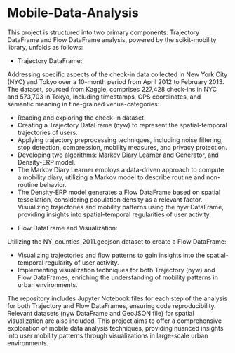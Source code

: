 # Mobile-Data-Analysis

This project is structured into two primary components: Trajectory DataFrame and Flow DataFrame analysis, powered by the scikit-mobility library, unfolds as follows:

* Trajectory DataFrame:

Addressing specific aspects of the check-in data collected in New York City (NYC) and Tokyo over a 10-month period from April 2012 to February 2013. The dataset, sourced from Kaggle, comprises 227,428 check-ins in NYC and 573,703 in Tokyo, including timestamps, GPS coordinates, and semantic meaning in fine-grained venue-categories:

- Reading and exploring the check-in dataset.
- Creating a Trajectory DataFrame (nyw) to represent the spatial-temporal trajectories of users.
- Applying trajectory preprocessing techniques, including noise filtering, stop detection, compression, mobility measures, and privacy protection.
- Developing two algorithms: Markov Diary Learner and Generator, and Density-ERP model.
- The Markov Diary Learner employs a data-driven approach to compute a mobility diary, utilizing a Markov model to describe routine and non-routine behavior.
- The Density-ERP model generates a Flow DataFrame based on spatial tessellation, considering population density as a relevant factor.
 -Visualizing trajectories and mobility patterns using the nyw DataFrame, providing insights into spatial-temporal regularities of user activity.
  
* Flow DataFrame and Visualization:
  
Utilizing the NY_counties_2011.geojson dataset to create a Flow DataFrame:

- Visualizing trajectories and flow patterns to gain insights into the spatial-temporal regularity of user activity.
- Implementing visualization techniques for both Trajectory (nyw) and Flow DataFrames, enriching the understanding of mobility patterns in urban environments.
  
The repository includes Jupyter Notebook files for each step of the analysis for both Trajectory and Flow DataFrames, ensuring code reproducibility. Relevant datasets (nyw DataFrame and GeoJSON file) for spatial visualization are also included. This project aims to offer a comprehensive exploration of mobile data analysis techniques, providing nuanced insights into user mobility patterns through visualizations in large-scale urban environments.
